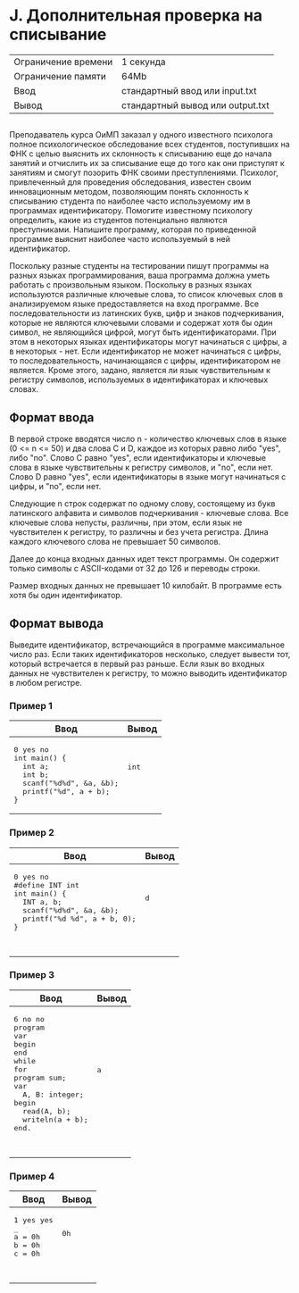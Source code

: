 <div class="problem-statement">
   <div class="header">
      <h1 class="title">J. Дополнительная проверка на списывание</h1>
      <table>
         <tr class="time-limit">
            <td class="property-title">Ограничение времени</td>
            <td>1&nbsp;секунда</td>
         </tr>
         <tr class="memory-limit">
            <td class="property-title">Ограничение памяти</td>
            <td>64Mb</td>
         </tr>
         <tr class="input-file">
            <td class="property-title">Ввод</td>
            <td colspan="1">стандартный ввод или input.txt</td>
         </tr>
         <tr class="output-file">
            <td class="property-title">Вывод</td>
            <td colspan="1">стандартный вывод или output.txt</td>
         </tr>
      </table>
   </div>
   <h2></h2>
   <div class="legend"><span style="">
         <p>Преподаватель курса ОиМП заказал у одного известного психолога полное психологическое обследование всех студентов, поступивших
            на ФНК с целью выяснить их склонность к списыванию еще до начала занятий и отчислить их за списывание еще до того как они
            приступят к занятиям и смогут позорить ФНК своими преступлениями. Психолог, привлеченный для проведения обследования, известен
            своим инновационным методом, позволяющим понять склонность к списыванию студента по наиболее часто используемому им в программах
            идентификатору. Помогите известному психологу определить, какие из студентов потенциально являются преступниками. Напишите
            программу, которая по приведенной программе выяснит наиболее часто используемый в ней идентификатор. 
         </p></span><p>Поскольку разные студенты на тестировании пишут программы на разных языках программирования, ваша программа должна уметь работать
         с произвольным языком. Поскольку в разных языках используются различные ключевые слова, то список ключевых слов в анализируемом
         языке предоставляется на вход программе. Все последовательности из латинских букв, цифр и знаков подчеркивания, которые не
         являются ключевыми словами и содержат хотя бы один символ, не являющийся цифрой, могут быть идентификаторами. При этом в некоторых
         языках идентификаторы могут начинаться с цифры, а в некоторых - нет. Если идентификатор не может начинаться с цифры, то последовательность,
         начинающаяся с цифры, идентификатором не является. Кроме этого, задано, является ли язык чувствительным к регистру символов,
         используемых в идентификаторах и ключевых словах.
      </p>
   </div>
   <h2>Формат ввода</h2>
   <div class="input-specification"><span style="">
         <p>В первой строке вводятся число n - количество ключевых слов в языке (0 &lt;= n &lt;= 50) и два слова C и D, каждое из которых равно
            либо "yes", либо "no". Слово C равно "yes", если идентификаторы и ключевые слова в языке чувствительны к регистру символов,
            и "no", если нет. Слово D равно "yes", если идентификаторы в языке могут начинаться с цифры, и "no", если нет. 
         </p></span><p>Следующие n строк содержат по одному слову, состоящему из букв латинского алфавита и символов подчеркивания - ключевые слова.
         Все ключевые слова непусты, различны, при этом, если язык не чувствителен к регистру, то различны и без учета регистра. Длина
         каждого ключевого слова не превышает 50 символов. 
      </p>
      <p>Далее до конца входных данных идет текст программы. Он содержит только символы с ASCII-кодами от 32 до 126 и переводы строки.
      </p>
      <p>Размер входных данных не превышает 10 килобайт. В программе есть хотя бы один идентификатор.</p>
   </div>
   <h2>Формат вывода</h2>
   <div class="output-specification"><span style="">
         <p>Выведите идентификатор, встречающийся в программе максимальное число раз. Если таких идентификаторов несколько, следует вывести
            тот, который встречается в первый раз раньше. Если язык во входных данных не чувствителен к регистру, то можно выводить идентификатор
            в любом регистре. 
         </p></span><p></p>
   </div>
   <h3>Пример 1</h3>
   <table class="sample-tests">
      <thead>
         <tr>
            <th>Ввод</th>
            <th>Вывод</th>
         </tr>
      </thead>
      <tbody>
         <tr>
            <td><pre>0 yes no
int main() {
  int a;
  int b;
  scanf("%d%d", &amp;a, &amp;b);
  printf("%d", a + b);
}
</pre></td>
            <td><pre>int

</pre></td>
         </tr>
      </tbody>
   </table>
   <h3>Пример 2</h3>
   <table class="sample-tests">
      <thead>
         <tr>
            <th>Ввод</th>
            <th>Вывод</th>
         </tr>
      </thead>
      <tbody>
         <tr>
            <td><pre>0 yes no
#define INT int
int main() {
  INT a, b;
  scanf("%d%d", &amp;a, &amp;b);
  printf("%d %d", a + b, 0);
}

</pre></td>
            <td><pre>d

</pre></td>
         </tr>
      </tbody>
   </table>
   <h3>Пример 3</h3>
   <table class="sample-tests">
      <thead>
         <tr>
            <th>Ввод</th>
            <th>Вывод</th>
         </tr>
      </thead>
      <tbody>
         <tr>
            <td><pre>6 no no
program
var
begin
end
while
for
program sum;
var
  A, B: integer;
begin
  read(A, b);
  writeln(a + b);
end.

</pre></td>
            <td><pre>a

</pre></td>
         </tr>
      </tbody>
   </table>
   <h3>Пример 4</h3>
   <table class="sample-tests">
      <thead>
         <tr>
            <th>Ввод</th>
            <th>Вывод</th>
         </tr>
      </thead>
      <tbody>
         <tr>
            <td><pre>1 yes yes
_
a = 0h
b = 0h
c = 0h

</pre></td>
            <td><pre>0h

</pre></td>
         </tr>
      </tbody>
   </table>
</div></div>
